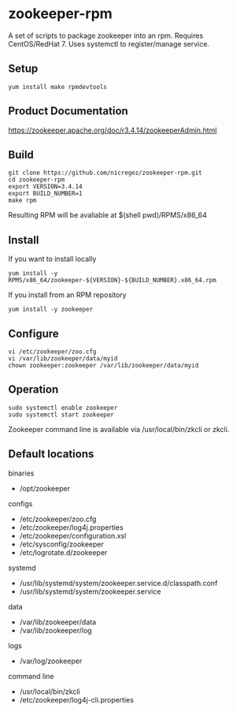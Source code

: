 zookeeper-rpm
=============

A set of scripts to package zookeeper into an rpm.
Requires CentOS/RedHat 7.
Uses systemctl to register/manage service.

Setup
-----

    yum install make rpmdevtools

Product Documentation
---------------------

https://zookeeper.apache.org/doc/r3.4.14/zookeeperAdmin.html

Build
-----

    git clone https://github.com/nicregez/zookeeper-rpm.git
    cd zookeeper-rpm
    export VERSION=3.4.14
    export BUILD_NUMBER=1
    make rpm

Resulting RPM will be avaliable at $(shell pwd)/RPMS/x86_64

Install
-------

If you want to install locally

    yum install -y RPMS/x86_64/zookeeper-${VERSION}-${BUILD_NUMBER}.x86_64.rpm

If you install from an RPM repository

    yum install -y zookeeper

Configure
---------

    vi /etc/zookeeper/zoo.cfg
    vi /var/lib/zookeeper/data/myid
    chown zookeeper:zookeeper /var/lib/zookeeper/data/myid

Operation
---------

    sudo systemctl enable zookeeper
    sudo systemctl start zookeeper

Zookeeper command line is available via /usr/local/bin/zkcli or zkcli.

Default locations
-----------------

binaries
-   /opt/zookeeper

configs
-   /etc/zookeeper/zoo.cfg
-   /etc/zookeeper/log4j.properties
-   /etc/zookeeper/configuration.xsl
-   /etc/sysconfig/zookeeper
-   /etc/logrotate.d/zookeeper

systemd
-   /usr/lib/systemd/system/zookeeper.service.d/classpath.conf
-   /usr/lib/systemd/system/zookeeper.service

data
-   /var/lib/zookeeper/data
-   /var/lib/zookeeper/log

logs
-   /var/log/zookeeper

command line
-   /usr/local/bin/zkcli
-   /etc/zookeeper/log4j-cli.properties
